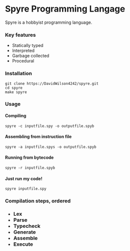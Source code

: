 <h1>Spyre Programming Langage</h1>
Spyre is a hobbyist programming language.

<h3>Key features</h3>
<ul>
  <li>Statically typed</li>
  <li>Interpreted</li>
  <li>Garbage collected</li>
  <li>Procedural</li>
</ul>

<h3>Installation</h3>
<pre><code>git clone https://DavidWilson4242/spyre.git
cd spyre
make spyre
</code></pre>

<h3>Usage</h3>
<h4>Compiling</h4>
<pre><code>spyre -c inputfile.spy -o outputfile.spyb</code></pre>
<h4>Assembling from instruction file</h4>
<pre><code>spyre -a inputfile.spys -o outputfile.spyb</code></pre>
<h4>Running from bytecode</h4>
<pre><code>spyre -r inputfile.spyb</code></pre>
<h4>Just run my code!</h4>
<pre><code>spyre inputfile.spy</code></pre>

<h3>Compilation steps, ordered<h3>
<ul>
  <li>Lex</li>
  <li>Parse</li>
  <li>Typecheck</li>
  <li>Generate</li>
  <li>Assemble</li>
  <li>Execute</li>
</ul>
